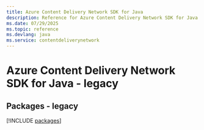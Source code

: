 ```yaml
---
title: Azure Content Delivery Network SDK for Java
description: Reference for Azure Content Delivery Network SDK for Java
ms.date: 07/29/2025
ms.topic: reference
ms.devlang: java
ms.service: contentdeliverynetwork
---
```

# Azure Content Delivery Network SDK for Java - legacy
## Packages - legacy
[!INCLUDE [packages](content-delivery-network-index.md)]
